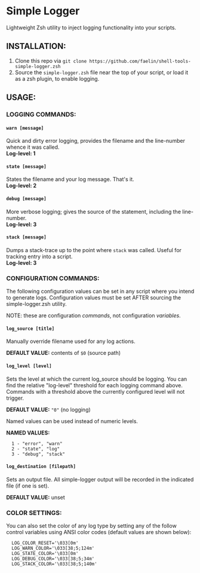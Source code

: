 # Simple Logger
Lightweight Zsh utility to inject logging functionality into your scripts.



## INSTALLATION:
1. Clone this repo via `git clone https://github.com/faelin/shell-tools-simple-logger.zsh`
2. Source the `simple-logger.zsh` file near the top of your script, or load it as a zsh plugin, to enable logging. 



## USAGE:
### LOGGING COMMANDS:

#### `warn [message]`
Quick and dirty error logging, provides the filename and the line-number whence it was called.<br>
**Log-level: 1**

#### `state [message]`
States the filename and your log message. That's it.<br>
**Log-level: 2**

#### `debug [message]`
More verbose logging; gives the source of the statement, including the line-number.<br>
**Log-level: 3**

#### `stack [message]`
Dumps a stack-trace up to the point where `stack` was called. Useful for tracking entry into a script.<br>
**Log-level: 3**



### CONFIGURATION COMMANDS:
The following configuration values can be set in any script where you intend to generate logs. Configuration values must be set AFTER sourcing the simple-logger.zsh utility.

NOTE: these are configuration _commands_, not configuration _variables_.

#### `log_source [title]`
Manually override filename used for any log actions.

**DEFAULT VALUE:** contents of `$0` (source path)


#### `log_level [level]`
Sets the level at which the current log_source should be logging. You can find the relative "log-level" threshold for each logging command above. Commands with a threshold above the currently configured level will not trigger.

**DEFAULT VALUE:** `"0"` (no logging)

Named values can be used instead of numeric levels.

**NAMED VALUES:**

```
  1 - "error", "warn"
  2 - "state", "log"
  3 - "debug", "stack"
```


#### `log_destination [filepath]`
Sets an output file. All simple-logger output will be recorded in the indicated file (if one is set).

**DEFAULT VALUE:** unset



### COLOR SETTINGS:
You can also set the color of any log type by setting any of the follow control variables using ANSI color codes (default values are shown below):

```
  LOG_COLOR_RESET='\033[0m'
  LOG_WARN_COLOR='\033[38;5;124m'
  LOG_STATE_COLOR='\033[0m'
  LOG_DEBUG_COLOR='\033[38;5;34m'
  LOG_STACK_COLOR='\033[38;5;140m'
```

